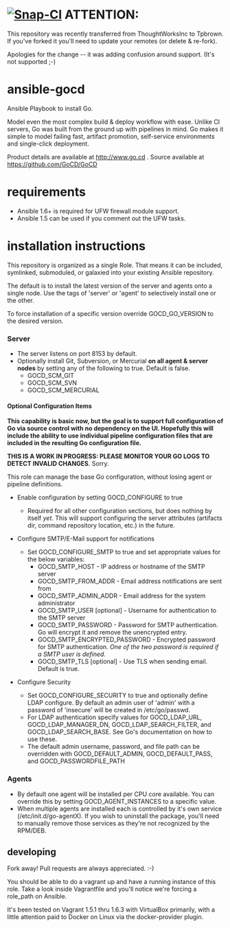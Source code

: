 [![Snap-CI](https://snap-ci.com/Tpbrown/ansible-gocd/branch/master/build_image)](https://snap-ci.com/Tpbrown/ansible-gocd/)
ATTENTION: 
=
This repository was recently transferred from ThoughtWorksInc to Tpbrown.  If you've forked it you'll need to update your remotes (or delete & re-fork). 

Apologies for the change -- it was adding confusion around support. (It's not supported ;-)



ansible-gocd
=============

Ansible Playbook to install Go.  

Model even the most complex build & deploy workflow with ease. Unlike CI servers, Go was built from the ground up with pipelines in mind. Go makes it simple to model failing fast, artifact promotion, self-service environments and single-click deployment.

Product details are available at http://www.go.cd .  Source available at https://github.com/GoCD/GoCD

requirements
============
* Ansible 1.6+ is required for UFW firewall module support.  
* Ansible 1.5 can be used if you comment out the UFW tasks.

installation instructions
=========================

This repository is organized as a single Role. That means it can be included, symlinked, submoduled, or galaxied into your existing Ansible repository. 

The default is to install the latest version of the server and agents onto a single node.  Use the tags of 'server' or 'agent' to selectively install one or the other.

To force installation of a specific version override GOCD_GO_VERSION to the desired version.
### Server
* The server listens on port 8153 by default.  
* Optionally install Git, Subversion, or Mercurial **on all agent & server nodes** by setting any of the following to true.  Default is false.
   * GOCD_SCM_GIT 
   * GOCD_SCM_SVN 
   * GOCD_SCM_MERCURIAL
   
#### Optional Configuration Items
**This capability is basic now, but the goal is to support full configuration of Go via source control with no dependency on the UI.  Hopefully this will include the ability to use individual pipeline configuration files that are included in the resulting Go configuration file.**

**THIS IS A WORK IN PROGRESS: PLEASE MONITOR YOUR GO LOGS TO DETECT INVALID CHANGES**.  Sorry.

This role can manage the base Go configuration, without losing agent or pipeline definitions.  
* Enable configuration by setting GOCD_CONFIGURE to true
   * Required for all other configuration sections, but does nothing by itself *yet*. This will support configuring the server attributes (artifacts dir, command repository location, etc.) in the future.

* Configure SMTP/E-Mail support for notifications
   * Set GOCD_CONFIGURE_SMTP to true and set appropriate values for the below variables:
      * GOCD_SMTP_HOST - IP address or hostname of the SMTP server
      * GOCD_SMTP_FROM_ADDR - Email address notifications are sent from
      * GOCD_SMTP_ADMIN_ADDR - Email address for the system administrator
      * GOCD_SMTP_USER [optional] - Username for authentication to the SMTP server
      * GOCD_SMTP_PASSWORD - Password for SMTP authentication. Go will encrypt it and remove the unencrypted entry.
      * GOCD_SMTP_ENCRYPTED_PASSWORD - Encrypted password for SMTP authentication.  *One of the two password is required if a SMTP user is defined.*
      * GOCD_SMTP_TLS [optional] - Use TLS when sending email.  Default is true.

* Configure Security
   * Set GOCD_CONFIGURE_SECURITY to true and optionally define LDAP configure.  By default an admin user of 'admin' with a password of 'insecure' will be created in /etc/go/passwd.
   * For LDAP authentication specify values for GOCD_LDAP_URL, GOCD_LDAP_MANAGER_DN, GOCD_LDAP_SEARCH_FILTER, and GOCD_LDAP_SEARCH_BASE. See Go's documentation on how to use these.
   * The default admin username, password, and file path can be overridden with GOCD_DEFAULT_ADMIN, GOCD_DEFAULT_PASS, and GOCD_PASSWORDFILE_PATH

  
### Agents
* By default one agent will be installed per CPU core available.  You can override this by setting GOCD_AGENT_INSTANCES to a specific value.
* When multiple agents are installed each is controlled by it's own service (/etc/init.d/go-agentX). If you wish to uninstall the package, you'll need to manually remove those services as they're not recognized by the RPM/DEB.

## developing
Fork away!  Pull requests are always appreciated. :-)

You should be able to do a vagrant up and have a running instance of this role.  Take a look inside Vagrantfile and you'll notice we're forcing a role_path on Ansible.  

It's been tested on Vagrant 1.5.1 thru 1.6.3 with VirtualBox primarily, with a little attention paid to Docker on Linux via the docker-provider plugin.

